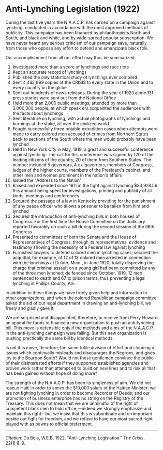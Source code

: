<!--
title:   Anti-Lynching Legislation
author:  Du Bois, W.E.B.
journal: The Crisis
year:    1922
volume:  22
issue:   1
pages:   8-9
-->
# Anti-Lynching Legislation (1922)

During the last five years the N.A.A.C.P. has carried on a campaign against lynching, conducted in accordance with the most approved methods of public­ity. This campaign has been financed by philanthropists North and South, and black and white, and by wide-spread popular subscription. We have never heard any serious criticism of our campaign save, naturally, from those who oppose any effort to defend and emancipate black folk.

Our accomplishment from all our effort may thus be summarized:

1. Investigated more than a score of lynchings and race riots
2. Kept an accurate record of lynchings
3. Published the only statistical study of lynchings ever compiled
4. Sent 4,462,899 copies of the CRISIS to every state in the Union and to every country on the globe
5. Sent out hundreds of news releases. During the year of 1920 alone 131 press stories were sent out from the National Office
6. Held more than 2,000 public meetings, attended by more than 3,000,000 people, at which speak­ ers acquainted the audiences with the facts about lynchings
7. Sent literature on lynching, with actual photographs of lynchings and burnings at the stake, all over the civilized world
8. Fought successfully three notable extradition cases when attempts were made to carry colored men accused of crimes from Northern States back to sections of the South where the men would probably have been lynched
9. Held in New York City in May, 1919, a great and successful conference against lynching. The call for this conference was signed by 120 of the leading citizens of the country, 20 of them from Southern States. The number included 5 governors, 4 ex-governors, members of Congress, judges of the higher courts, members of the President's cabinet, and other men and women prominent in the nation's affairs
10. Issued the "Address to the Nation"
11. Raised and expended since 1911 in the fight against lynching $33,928.56 this amount being spent for investigations, printing and publicity of all kinds, meetings and conferences
12. Secured the passage of a law in Kentucky providing for the punishment of any peace officer who allows a prisoner to be taken from him and lynched
13. Secured the introduction of anti-lynching bills in both houses of Congress. For the first time the House Committee on the Judiciary reported favorably on such a bill during the second ses­sion of the 66th Congress
14. Presented to committees of both the Senate and the House of Representatives of Congress, through its representatives, evidence and testimony showing the necessity of a Federal law against lynching
15.  Furnished lawyers to defend colored men in lynching cases; secured the acquittal, for example, of 12 of 13 colored men arrested in connection with the lynchings at Duluth, Minn., in June 1920, totally disproving the charge that criminal assault on a young girl had been com­mitted by any of the three men lynched; de­ fended since October, 1919, 12 men sentenced to death and 67 to prison terms, thus preventing a legal lynching in Phillips County, Ark.

In addition to these things we have freely given help and information to other organizations, and when the colored Republican campaign committee asked the aid of our legal department in drawing an anti-lynching bill, we freely and gladly gave it.

We are surprised and disappointed, therefore, to receive from Perry Howard an appeal for funds to finance a new organization to push an anti-lynching bill. This move is defensible only if the methods and aims of the N.A.A.C.P. in the anti-lynching campaign were failing. But this new organization is pushing practically the same bill by identical methods.

Is not this move, therefore, the same futile division of effort and clouding of issues which continually misleads and discourages the Negroes, and gives joy to the Bourbon South? Would not these gentlemen convince the public of their disinterested efforts if they supported established agencies and proven work rather than attempt­ ed to build on new lines and to risk all that has been gained without hope of doing more?

The strength of the N.A.A.C.P. has been its singleness of aim. We did not rescue Haiti in order to annex the $10,000 salary of the Haitian Minister; we are not fighting lynching in order to become Recorder of Deeds; and our promotion of business enterprise has no string on the Registry of the Treasury. This does not mean that we are unmindful of the right of competent black men to hold office,—indeed we strongly emphasize and maintain this right—but we in­sist that this is subordinate and un­ important beside our fight for freedom, and we refuse to have our most sacred right played with as pawns to official preferment.

______________

*Citation:* Du Bois, W.E.B. 1922. "Anti-Lynching Legislation." *The Crisis*. 22(1):8&ndash;9.